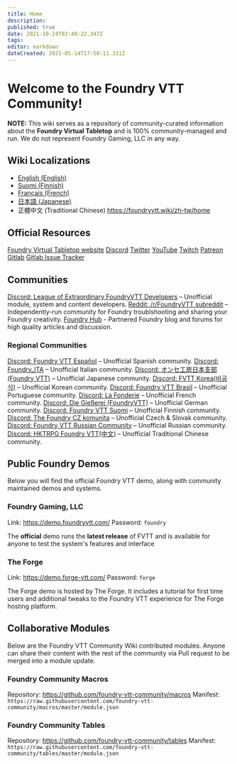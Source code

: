 ```yaml
---
title: Home
description: 
published: true
date: 2021-10-24T03:49:22.347Z
tags: 
editor: markdown
dateCreated: 2021-05-14T17:58:11.311Z
---
```


# Welcome to the Foundry VTT Community!

**NOTE:** This wiki serves as a repository of community-curated information about the **Foundry Virtual Tabletop** and is 100% community-managed and run. We do not represent Foundry Gaming, LLC in any way.

## Wiki Localizations
- [English (English)](/en/home)
- [Suomi (Finnish)](/fi/home)
- [Français (French)](/fr/home)
- [日本語 (Japanese)](/ja/home)
- 正體中文 (Traditional Chinese) https://foundryvtt.wiki/zh-tw/home

## Official Resources
<i class="fas fa-dice-d20"></i> [Foundry Virtual Tabletop website](http://foundryvtt.com)
<i class="fab fa-discord"></i> [Discord](https://discordapp.com/invite/DDBZUDf)
<i class="fab fa-twitter"></i> [Twitter](https://twitter.com/FoundryVTT)
<i class="fab fa-youtube"></i> [YouTube](https://www.youtube.com/c/FoundryNet)
<i class="fab fa-twitch"></i> [Twitch](https://www.twitch.tv/foundryvtt)
<i class="fab fa-patreon"></i> [Patreon](https://www.patreon.com/foundryvtt/overview)
<i class="fab fa-gitlab"></i> [Gitlab](https://gitlab.com/foundrynet)
<i class="fab fa-gitlab"></i> [Gitlab Issue Tracker](https://gitlab.com/foundrynet/foundryvtt/-/boards?milestone_title=No+Milestone&)

## Communities
<i class="fab fa-discord"></i> [Discord: League of Extraordinary FoundryVTT Developers](https://discord.gg/2rHs78h) – Unofficial module, system and content developers.
<i class="fab fa-reddit"></i> [Reddit: /r/FoundryVTT subreddit](https://www.reddit.com/r/FoundryVTT/) – Independently-run community for Foundry troublshooting and sharing your Foundry creativity.
<i class="fas fa-users"></i> [Foundry Hub](https://foundryvtt-hub.com/) - Partnered Foundry blog and forums for high quality articles and discussion.

### Regional Communities
<i class="fab fa-discord"></i> [Discord: Foundry VTT Español](https://discord.gg/MHCerwd) – Unofficial Spanish community.
<i class="fab fa-discord"></i> [Discord: Foundry_ITA](https://discord.gg/hsRcTby) – Unofficial Italian community.
<i class="fab fa-discord"></i> [Discord: オンセ工房日本支部(Foundry VTT)](https://discord.gg/vM4YM27) – Unofficial Japanese community.
<i class="fab fa-discord"></i> [Discord: FVTT Korea(비공식)](https://discord.gg/DRbbn5w) – Unofficial Korean community.
<i class="fab fa-discord"></i> [Discord: Foundry VTT Brasil](https://discord.gg/XNC86FBnQ2) – Unofficial Portuguese community.
<i class="fab fa-discord"></i> [Discord: La Fonderie](https://discord.gg/pPSDNJk) – Unofficial French community.
<i class="fab fa-discord"></i> [Discord: Die Gießerei (FoundryVTT)](https://discord.gg/XrKAZ5J) – Unofficial German community.
<i class="fab fa-discord"></i> [Discord: Foundry VTT Suomi](https://discord.gg/U4y3cNebbg) – Unofficial Finnish community.
<i class="fab fa-discord"></i> [Discord: The Foundry CZ komunita](https://discord.gg/7dHDqEW) – Unofficial Czech & Slovak community.
<i class="fab fa-discord"></i> [Discord: Foundry VTT Russian Community](https://discord.gg/Z2CXFy35WF) – Unofficial Russian community.
<i class="fab fa-discord"></i> [Discord: HKTRPG Foundry VTT(中文)](https://discord.gg/vx4kcm7) – Unofficial Traditional Chinese community.


## Public Foundry Demos
Below you will find the official Foundry VTT demo, along with community maintained demos and systems.

### Foundry Gaming, LLC
Link: https://demo.foundryvtt.com/
Password: `foundry`

The **official** demo runs the **latest release** of FVTT and is available for anyone to test the system's features and interface

### The Forge
Link: https://demo.forge-vtt.com/
Password: `forge`

The Forge demo is hosted by The Forge. It includes a tutorial for first time users and additional tweaks to the Foundry VTT experience for The Forge hosting platform.

## Collaborative Modules
Below are the Foundry VTT Community Wiki contributed modules. Anyone can share their content with the rest of the community via Pull request to be merged into a module update.

### <i class="fas fa-magic"></i> Foundry Community Macros
Repository: https://github.com/foundry-vtt-community/macros
Manifest: `https://raw.githubusercontent.com/foundry-vtt-community/macros/master/module.json`

### <i class="fas fa-table"></i> Foundry Community Tables
Repository: https://github.com/foundry-vtt-community/tables
Manifest: `https://raw.githubusercontent.com/foundry-vtt-community/tables/master/module.json`
